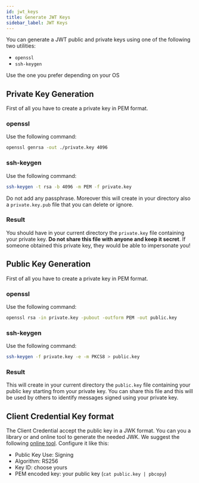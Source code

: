 ```yaml
---
id: jwt_keys
title: Generate JWT Keys
sidebar_label: JWT Keys
---
```

You can generate a JWT public and private keys using one of the following two utilities:

- `openssl`
- `ssh-keygen`

Use the one you prefer depending on your OS

## Private Key Generation

First of all you have to create a private key in PEM format.

### openssl

Use the following command:

```bash
openssl genrsa -out ./private.key 4096
```

### ssh-keygen

Use the following command:

```bash
ssh-keygen -t rsa -b 4096 -m PEM -f private.key
```

Do not add any passphrase.
Moreover this will create in your directory also a `private.key.pub` file that you can delete or ignore.

### Result

You should have in your current directory the `private.key` file containing your private key. **Do not share this file with anyone and keep it secret**. If someone obtained this private key, they would be able to impersonate you!

## Public Key Generation

First of all you have to create a private key in PEM format.

### openssl

Use the following command:

```bash
openssl rsa -in private.key -pubout -outform PEM -out public.key
```

### ssh-keygen

Use the following command:

```bash
ssh-keygen -f private.key -e -m PKCS8 > public.key
```

### Result

This will create in your current directory the `public.key` file containing your public key starting from your private key. You can share this file and this will be used by others to identify messages signed using your private key.

## Client Credential Key format

The Client Credential accept the public key in a JWK format. You can you a library or and online tool to generate the needed JWK.
We suggest the following [online tool](https://russelldavies.github.io/jwk-creator/).
Configure it like this:

- Public Key Use: Signing
- Algorithm: RS256
- Key ID: choose yours
- PEM encoded key: your public key (`cat public.key | pbcopy`)

